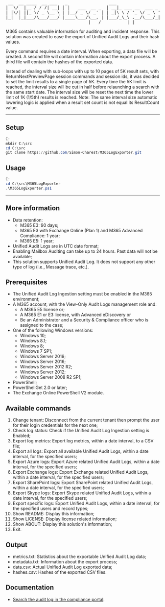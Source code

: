 <pre>
 __  __ ____  __ ___   _                ___                   _
|  \/  |__ / / /| __| | |   ___  __ _  | __|_ ___ __  ___ _ _| |_ ___ _ _
| |\/| ||_ \/ _ \__ \ | |__/ _ \/ _' | | _|\ \ / '_ \/ _ \ '_|  _/ -_) '_|
|_|  |_|___/\___/___/ |____\___/\__, | |___/_\_\ .__/\___/_|  \__\___|_|
                                |___/          |_|
</pre>

M365 contains valuable information for auditing and incident response. This solution was created to ease the export of Unified Audit Logs and their hash values.

Every command requires a date interval. When exporting, a data file will be created. A second file will contain information about the export process. A third file will contain the hashes of the exported data. 

Instead of dealing with sub-loops with up to 10 pages of 5K result sets, with ReturnNextPreviewPage session commands and session ids, it was decided to set the limit results to a single page of 5K. Every time the 5K limit is reached, the interval size will be cut in half before relaunching a search with the same start date. The interval size will be reset the next time the lower limit of 1K (1/5th) results is reached. Note: The same interval size automatic lowering logic is applied when a result set count is not equal its ResultCount value.

---

## Setup
```powershell
C:
mkdir C:\src
cd C:\src
git clone https://github.com/Simon-Charest/M365LogExporter.git
```

## Usage
```powershell
C:
cd C:\src\M365LogExporter
.\M365LogExporter.ps1
```

---

## More information
- Data retention:
    - M365 E3: 90 days;
    - M365 E3 with Exchange Online (Plan 1) and M365 Advanced Compliance: 1 year;
    - M365 E5: 1 year;
- Unified Audit Logs are in UTC date format;
- Enabling Mailbox Auditing can take up to 24 hours. Past data will not be available;
- This solution supports Unified Audit Log. It does not support any other type of log (i.e., Message trace, etc.).

## Prerequisites
- The Unified Audit Log Ingestion setting must be enabled in the M365 environment;
- A M365 account, with the View-Only Audit Logs management role and:
    - A M365 E5 license or;
    - A M365 E1 or E3 license, with Advanced eDiscovery or
    - Be an Administrator and a Security & Compliance officer who is assigned to the case;
- One of the following Windows versions:
    - Windows 10;
    - Windows 8.1;
    - Windows 8;
    - Windows 7 SP1;
    - Windows Server 2019;
    - Windows Server 2016;
    - Windows Server 2012 R2;
    - Windows Server 2012;
    - Windows Server 2008 R2 SP1;
- PowerShell;
- PowerShellGet 2.0 or later;
- The Exchange Online PowerShell V2 module.

## Available commands
1. Change tenant: Disconnect from the current tenant then prompt the user for their login credentials for the next one;
2. Check log status: Check if the Unified Audit Log Ingestion setting is Enabled;
3. Export log metrics: Export log metrics, within a date interval, to a CSV file;
4. Export all logs: Export all available Unified Audit Logs, within a date interval, for the specified users;
5. Export Azure logs: Export Azure related Unified Audit Logs, within a date interval, for the specified users;
6. Export Exchange logs: Export Exchange related Unified Audit Logs, within a date interval, for the specified users;
7. Export SharePoint logs: Export SharePoint related Unified Audit Logs, within a date interval, for the specified users;
8. Export Skype logs: Export Skype related Unified Audit Logs, within a date interval, for the specified users;
9. Export specific logs: Export Unified Audit Logs, within a date interval, for the specified users and record types;
10. Show README: Display this information;
11. Show LICENSE: Display license related information;
12. Show ABOUT: Display this solution's information;
13. Exit.

## Output
- metrics.txt: Statistics about the exportable Unified Audit Log data;
- metadata.txt: Information about the export process;
- data.csv: Actual Unified Audit Log exported data;
- hashes.csv: Hashes of the exported CSV files.

## Documentation
- [Search the audit log in the compliance portal](https://docs.microsoft.com/en-us/microsoft-365/compliance/search-the-audit-log-in-security-and-compliance).
